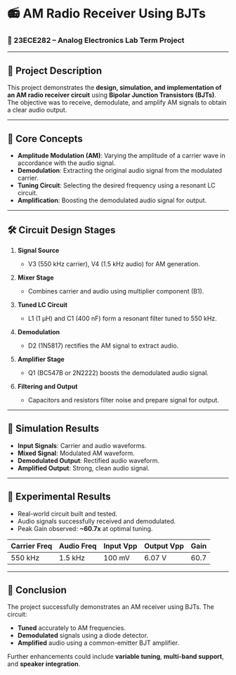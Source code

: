 # 📻 AM Radio Receiver Using BJTs

### 🔧 23ECE282 – Analog Electronics Lab Term Project

---

## 📘 Project Description

This project demonstrates the **design, simulation, and implementation of an AM radio receiver circuit** using **Bipolar Junction Transistors (BJTs)**. The objective was to receive, demodulate, and amplify AM signals to obtain a clear audio output.

---

## 🧠 Core Concepts

- **Amplitude Modulation (AM)**: Varying the amplitude of a carrier wave in accordance with the audio signal.
- **Demodulation**: Extracting the original audio signal from the modulated carrier.
- **Tuning Circuit**: Selecting the desired frequency using a resonant LC circuit.
- **Amplification**: Boosting the demodulated audio signal for output.

---

## 🛠️ Circuit Design Stages

1. **Signal Source**  
   - V3 (550 kHz carrier), V4 (1.5 kHz audio) for AM generation.

2. **Mixer Stage**  
   - Combines carrier and audio using multiplier component (B1).

3. **Tuned LC Circuit**  
   - L1 (1 µH) and C1 (400 nF) form a resonant filter tuned to 550 kHz.

4. **Demodulation**  
   - D2 (1N5817) rectifies the AM signal to extract audio.

5. **Amplifier Stage**  
   - Q1 (BC547B or 2N2222) boosts the demodulated audio signal.

6. **Filtering and Output**  
   - Capacitors and resistors filter noise and prepare signal for output.

---

## 🧪 Simulation Results

- **Input Signals**: Carrier and audio waveforms.
- **Mixed Signal**: Modulated AM waveform.
- **Demodulated Output**: Rectified audio waveform.
- **Amplified Output**: Strong, clean audio signal.

---

## 🔬 Experimental Results

- Real-world circuit built and tested.
- Audio signals successfully received and demodulated.
- Peak Gain observed: **~60.7x** at optimal tuning.

| Carrier Freq | Audio Freq | Input Vpp | Output Vpp | Gain |
|--------------|------------|-----------|------------|------|
| 550 kHz      | 1.5 kHz    | 100 mV    | 6.07 V     | 60.7 |

---

## 🎯 Conclusion

The project successfully demonstrates an AM receiver using BJTs. The circuit:
- **Tuned** accurately to AM frequencies.
- **Demodulated** signals using a diode detector.
- **Amplified** audio using a common-emitter BJT amplifier.

Further enhancements could include **variable tuning**, **multi-band support**, and **speaker integration**.

